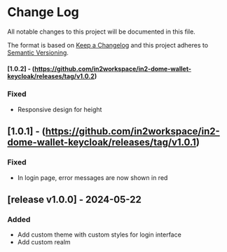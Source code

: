 # Change Log

All notable changes to this project will be documented in this file.

The format is based on [Keep a Changelog](http://keepachangelog.com/)
and this project adheres to [Semantic Versioning](http://semver.org/).

#### [1.0.2] - (https://github.com/in2workspace/in2-dome-wallet-keycloak/releases/tag/v1.0.2)
### Fixed
- Responsive design for height

## [1.0.1] - (https://github.com/in2workspace/in2-dome-wallet-keycloak/releases/tag/v1.0.1)
### Fixed
- In login page, error messages are now shown in red

## [release v1.0.0] - 2024-05-22
### Added
- Add custom theme with custom styles for login interface
- Add custom realm